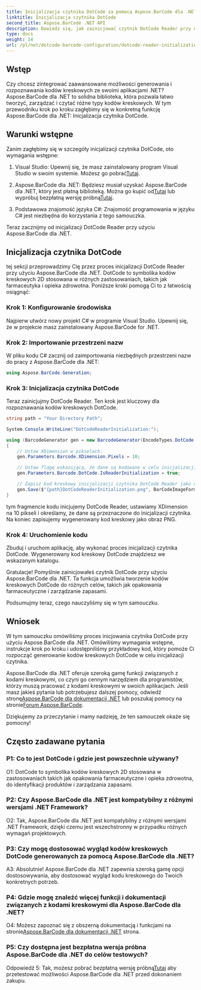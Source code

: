 ```yaml
---
title: Inicjalizacja czytnika DotCode za pomocą Aspose.BarCode dla .NET
linktitle: Inicjalizacja czytnika DotCode
second_title: Aspose.BarCode .NET API
description: Dowiedz się, jak zainicjować czytnik DotCode Reader przy użyciu Aspose.BarCode dla .NET. Z łatwością twórz kody kreskowe DotCode do różnych zastosowań.
type: docs
weight: 14
url: /pl/net/dotcode-barcode-configuration/dotcode-reader-initialization/
---
```

## Wstęp

Czy chcesz zintegrować zaawansowane możliwości generowania i rozpoznawania kodów kreskowych ze swoimi aplikacjami .NET? Aspose.BarCode dla .NET to solidna biblioteka, która pozwala łatwo tworzyć, zarządzać i czytać różne typy kodów kreskowych. W tym przewodniku krok po kroku zagłębimy się w konkretną funkcję Aspose.BarCode dla .NET: Inicjalizacja czytnika DotCode.

## Warunki wstępne

Zanim zagłębimy się w szczegóły inicjalizacji czytnika DotCode, oto wymagania wstępne:

1.  Visual Studio: Upewnij się, że masz zainstalowany program Visual Studio w swoim systemie. Możesz go pobrać[Tutaj](https://visualstudio.microsoft.com/).

2.  Aspose.BarCode dla .NET: Będziesz musiał uzyskać Aspose.BarCode dla .NET, który jest płatną biblioteką. Można go kupić od[Tutaj](https://purchase.aspose.com/buy) lub wypróbuj bezpłatną wersję próbną[Tutaj](https://releases.aspose.com/).

3. Podstawowa znajomość języka C#: Znajomość programowania w języku C# jest niezbędna do korzystania z tego samouczka.

Teraz zacznijmy od inicjalizacji DotCode Reader przy użyciu Aspose.BarCode dla .NET.

## Inicjalizacja czytnika DotCode

tej sekcji przeprowadzimy Cię przez proces inicjalizacji DotCode Reader przy użyciu Aspose.BarCode dla .NET. DotCode to symbolika kodów kreskowych 2D stosowana w różnych zastosowaniach, takich jak farmaceutyka i opieka zdrowotna. Poniższe kroki pomogą Ci to z łatwością osiągnąć:

### Krok 1: Konfigurowanie środowiska

Najpierw utwórz nowy projekt C# w programie Visual Studio. Upewnij się, że w projekcie masz zainstalowany Aspose.BarCode for .NET.

### Krok 2: Importowanie przestrzeni nazw

W pliku kodu C# zacznij od zaimportowania niezbędnych przestrzeni nazw do pracy z Aspose.BarCode dla .NET:

```csharp
using Aspose.BarCode.Generation;
```

### Krok 3: Inicjalizacja czytnika DotCode

Teraz zainicjujmy DotCode Reader. Ten krok jest kluczowy dla rozpoznawania kodów kreskowych DotCode.

```csharp
string path = "Your Directory Path";

System.Console.WriteLine("DotCodeReaderInitialization:");

using (BarcodeGenerator gen = new BarcodeGenerator(EncodeTypes.DotCode, "Aspose"))
{
    // Ustaw XDimension w pikselach.
    gen.Parameters.Barcode.XDimension.Pixels = 10;

    // Ustaw flagę wskazującą, że dane są kodowane w celu inicjalizacji czytnika.
    gen.Parameters.Barcode.DotCode.IsReaderInitialization = true;

    // Zapisz kod kreskowy inicjalizacji czytnika DotCode Reader jako obraz PNG.
    gen.Save($"{path}DotCodeReaderInitialization.png", BarCodeImageFormat.Png);
}
```

tym fragmencie kodu inicjujemy DotCode Reader, ustawiamy XDimension na 10 pikseli i określamy, że dane są przeznaczone do inicjalizacji czytnika. Na koniec zapisujemy wygenerowany kod kreskowy jako obraz PNG.

### Krok 4: Uruchomienie kodu

Zbuduj i uruchom aplikację, aby wykonać proces inicjalizacji czytnika DotCode. Wygenerowany kod kreskowy DotCode znajdziesz we wskazanym katalogu.

Gratulacje! Pomyślnie zainicjowałeś czytnik DotCode przy użyciu Aspose.BarCode dla .NET. Ta funkcja umożliwia tworzenie kodów kreskowych DotCode do różnych celów, takich jak opakowania farmaceutyczne i zarządzanie zapasami.

Podsumujmy teraz, czego nauczyliśmy się w tym samouczku.

## Wniosek

W tym samouczku omówiliśmy proces inicjowania czytnika DotCode przy użyciu Aspose.BarCode dla .NET. Omówiliśmy wymagania wstępne, instrukcje krok po kroku i udostępniliśmy przykładowy kod, który pomoże Ci rozpocząć generowanie kodów kreskowych DotCode w celu inicjalizacji czytnika.

Aspose.BarCode dla .NET oferuje szeroką gamę funkcji związanych z kodami kreskowymi, co czyni go cennym narzędziem dla programistów, którzy muszą pracować z kodami kreskowymi w swoich aplikacjach. Jeśli masz jakieś pytania lub potrzebujesz dalszej pomocy, odwiedź stronę[Aspose.BarCode dla dokumentacji .NET](https://reference.aspose.com/barcode/net/) lub poszukaj pomocy na stronie[Forum Aspose.BarCode](https://forum.aspose.com/c/barcode/13).

Dziękujemy za przeczytanie i mamy nadzieję, że ten samouczek okaże się pomocny!

## Często zadawane pytania

### P1: Co to jest DotCode i gdzie jest powszechnie używany?

O1: DotCode to symbolika kodów kreskowych 2D stosowana w zastosowaniach takich jak opakowania farmaceutyczne i opieka zdrowotna, do identyfikacji produktów i zarządzania zapasami.

### P2: Czy Aspose.BarCode dla .NET jest kompatybilny z różnymi wersjami .NET Framework?

O2: Tak, Aspose.BarCode dla .NET jest kompatybilny z różnymi wersjami .NET Framework, dzięki czemu jest wszechstronny w przypadku różnych wymagań projektowych.

### P3: Czy mogę dostosować wygląd kodów kreskowych DotCode generowanych za pomocą Aspose.BarCode dla .NET?

A3: Absolutnie! Aspose.BarCode dla .NET zapewnia szeroką gamę opcji dostosowywania, aby dostosować wygląd kodu kreskowego do Twoich konkretnych potrzeb.

### P4: Gdzie mogę znaleźć więcej funkcji i dokumentacji związanych z kodami kreskowymi dla Aspose.BarCode dla .NET?

 O4: Możesz zapoznać się z obszerną dokumentacją i funkcjami na stronie[Aspose.BarCode dla dokumentacji .NET](https://reference.aspose.com/barcode/net/) strona.

### P5: Czy dostępna jest bezpłatna wersja próbna Aspose.BarCode dla .NET do celów testowych?

 Odpowiedź 5: Tak, możesz pobrać bezpłatną wersję próbną[Tutaj](https://releases.aspose.com/) aby przetestować możliwości Aspose.BarCode dla .NET przed dokonaniem zakupu.